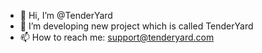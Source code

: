 - 👋 Hi, I’m @TenderYard
- 👀 I’m developing new project which is called TenderYard
- 📫 How to reach me: support@tenderyard.com

<!---
TenderYard/TenderYard is a ✨ special ✨ repository because its `README.md` (this file) appears on your GitHub profile.
You can click the Preview link to take a look at your changes.
--->
